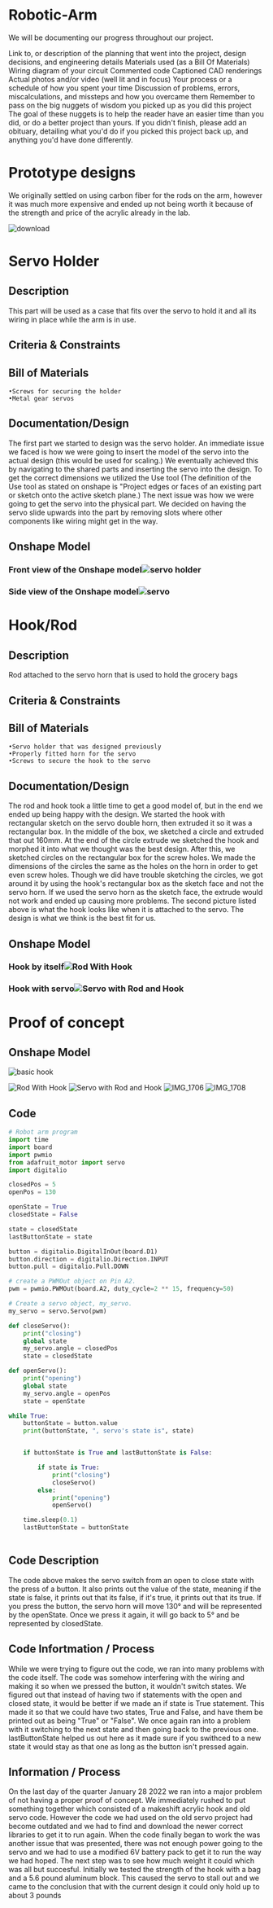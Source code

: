 # Robotic-Arm

We will be documenting our progress throughout our project.


Link to, or description of the planning that went into the project, design decisions, and engineering details
Materials used (as a Bill Of Materials)
Wiring diagram of your circuit
Commented code
Captioned CAD renderings
Actual photos and/or video (well lit and in focus)
Your process or a schedule of how you spent your time
Discussion of problems, errors, miscalculations, and missteps and how you overcame them
Remember to pass on the big nuggets of wisdom you picked up as you did this project
The goal of these nuggets is to help the reader have an easier time than you did, or do a better project than yours.
If you didn't finish, please add an obituary, detailing what you'd do if you picked this project back up, and anything you'd have done differently.


# Prototype designs

We originally settled on using carbon fiber for the rods on the arm, however it was much more expensive and ended up not being worth it because of the strength and price of the acrylic already in the lab. 

![download](https://user-images.githubusercontent.com/71342179/151813229-076533c0-4f9b-4cd5-8b17-451c890c152f.jpg)

# Servo Holder

## Description

This part will be used as a case that fits over the servo to hold it and all its wiring in place while the arm is in use.

## Criteria & Constraints



## Bill of Materials

    •Screws for securing the holder
    •Metal gear servos

## Documentation/Design
The first part we started to design was the servo holder. An immediate issue we faced is how we were going to insert the model of the servo into the actual design (this would be used for scaling.) We eventually achieved this by navigating to the shared parts and inserting the servo into the design. To get the correct dimensions we utilized the Use tool (The definition of the Use tool as stated on onshape is "Project edges or faces of an existing part or sketch onto the active sketch plane.) The next issue was how we were going to get the servo into the physical part. We decided on having the servo slide upwards into the part by removing slots where other components like wiring might get in the way.

## Onshape Model

### Front view of the Onshape model![servo holder](https://user-images.githubusercontent.com/71342179/151715472-0ab765e4-2eed-473a-b299-8699befc805a.PNG)

### Side view of the Onshape model![servo](https://user-images.githubusercontent.com/71342179/151715729-b2421684-db5e-498a-9904-1c4eaa2ae02a.png)


# Hook/Rod

## Description

Rod attached to the servo horn that is used to hold the grocery bags

## Criteria & Constraints


## Bill of Materials

    •Servo holder that was designed previously
    •Properly fitted horn for the servo
    •Screws to secure the hook to the servo

## Documentation/Design

The rod and hook took a little time to get a good model of, but in the end we ended up being happy with the design. We started the hook with rectangular sketch on the servo double horn, then extruded it so it was a rectangular box. In the middle of the box, we sketched a circle and extruded that out 160mm. At the end of the circle extrude we sketched the hook and morphed it into what we thought was the best design. After this, we sketched circles on the rectangular box for the screw holes. We made the dimensions of the circles the same as the holes on the horn in order to get even screw holes. Though we did have trouble sketching the circles, we got around it by using the hook's rectangular box as the sketch face and not the servo horn. If we used the servo horn as the sketch face, the extrude would not work and ended up causing more problems. The second picture listed above is what the hook looks like when it is attached to the servo. The design is what we think is the best fit for us. 

## Onshape Model

### Hook by itself![Rod With Hook](https://user-images.githubusercontent.com/90460146/154286836-ec5ebedf-9471-4f4b-84d3-3f1958a75f24.png)

### Hook with servo![Servo with Rod and Hook](https://user-images.githubusercontent.com/90460146/154290177-98077028-bf19-4b5e-8d3f-016543fdb93e.png)






# Proof of concept

## Onshape Model 
![basic hook](https://user-images.githubusercontent.com/71342179/151715843-d2c4526a-2fc1-4f46-9648-94be1aae75da.png)

![Rod With Hook](https://user-images.githubusercontent.com/90460146/154286836-ec5ebedf-9471-4f4b-84d3-3f1958a75f24.png)
![Servo with Rod and Hook](https://user-images.githubusercontent.com/90460146/154289474-ed0a2591-a316-402f-8238-1119df357bf3.png)
![IMG_1706](https://user-images.githubusercontent.com/71342179/151716107-035d8401-7f1f-4471-910f-bb83f82dabac.jpg)
![IMG_1708](https://user-images.githubusercontent.com/71342179/151716212-1a70c00b-2ffe-455c-a631-093550a1532f.jpg)

## Code
```python
# Robot arm program
import time
import board
import pwmio
from adafruit_motor import servo
import digitalio

closedPos = 5
openPos = 130

openState = True
closedState = False

state = closedState
lastButtonState = state

button = digitalio.DigitalInOut(board.D1)
button.direction = digitalio.Direction.INPUT
button.pull = digitalio.Pull.DOWN

# create a PWMOut object on Pin A2.
pwm = pwmio.PWMOut(board.A2, duty_cycle=2 ** 15, frequency=50)

# Create a servo object, my_servo.
my_servo = servo.Servo(pwm)

def closeServo():
    print("closing")
    global state
    my_servo.angle = closedPos
    state = closedState

def openServo():
    print("opening")
    global state
    my_servo.angle = openPos
    state = openState

while True:
    buttonState = button.value
    print(buttonState, ", servo's state is", state)


    if buttonState is True and lastButtonState is False:

        if state is True:
            print("closing")
            closeServo()
        else:
            print("opening")
            openServo()

    time.sleep(0.1)
    lastButtonState = buttonState
    
```

## Code Description

The code above makes the servo switch from an open to close state with the press of a button. It also prints out the value of the state, meaning if the state is false, it prints out that its false, if it's true, it prints out that its true. If you press the button, the servo horn will move 130° and will be represented by the openState. Once we press it again, it will go back to 5° and be represented by closedState.

## Code Infortmation / Process

While we were trying to figure out the code, we ran into many problems with the code itself. The code was somehow interfering with the wiring and making it so when we pressed the button, it wouldn't switch states. We figured out that instead of having two if statements with the open and closed state, it would be better if we made an if state is True statement. This made it so that we could have two states, True and False, and have them be printed out as being "True" or "False". We once again ran into a problem with it switching to the next state and then going back to the previous one. lastButtonState helped us out here as it made sure if you swithced to a new state it would stay as that one as long as the button isn't pressed again. 


## Information / Process

On the last day of the quarter January 28 2022 we ran into a major problem of not having a proper proof of concept. We immediately rushed to put something together which consisted of a makeshift acrylic hook and old servo code. However the code we had used on the old servo project had become outdated and we had to find and download the newer correct libraries to get it to run again. When the code finally began to work the was another issue that was presented, there was not enough power going to the servo and we had to use a modified 6V battery pack to get it to run the way we had hoped. The next step was to see how much weight it could which was all but succesful. Initially we tested the strength of the hook with a bag and a 5.6 pound aluminum block. This caused the servo to stall out and we came to the conclusion that with the current design it could only hold up to about 3 pounds
